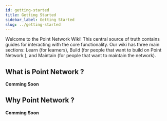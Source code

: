 ```yaml
---
id: getting-started
title: Getting Started
sidebar_label: Getting Started
slug: ../getting-started
---
```


Welcome to the Point Network Wiki! This central source of truth contains guides for interacting with the
core functionality. Our wiki has three main sections: Learn (for learners), Build (for people that
want to build on Point Network ), and Maintain (for people that want to maintain the network).

## What is Point Network ?

**Comming Soon**

## Why Point Network ?

**Comming Soon**